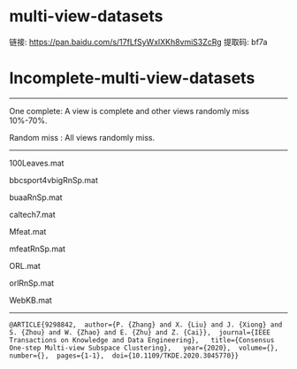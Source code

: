 # multi-view-datasets

链接: https://pan.baidu.com/s/17fLfSyWxlXKh8vmiS3ZcRg 提取码: bf7a 

# Incomplete-multi-view-datasets
---

One complete: A view is complete and other views randomly miss 10%-70%.

Random miss : All views randomly miss.

---
100Leaves.mat

bbcsport4vbigRnSp.mat

buaaRnSp.mat

caltech7.mat

Mfeat.mat

mfeatRnSp.mat

ORL.mat

orlRnSp.mat

WebKB.mat

---
```
@ARTICLE{9298842,  author={P. {Zhang} and X. {Liu} and J. {Xiong} and S. {Zhou} and W. {Zhao} and E. {Zhu} and Z. {Cai}},  journal={IEEE Transactions on Knowledge and Data Engineering},   title={Consensus One-step Multi-view Subspace Clustering},   year={2020},  volume={},  number={},  pages={1-1},  doi={10.1109/TKDE.2020.3045770}}
```
